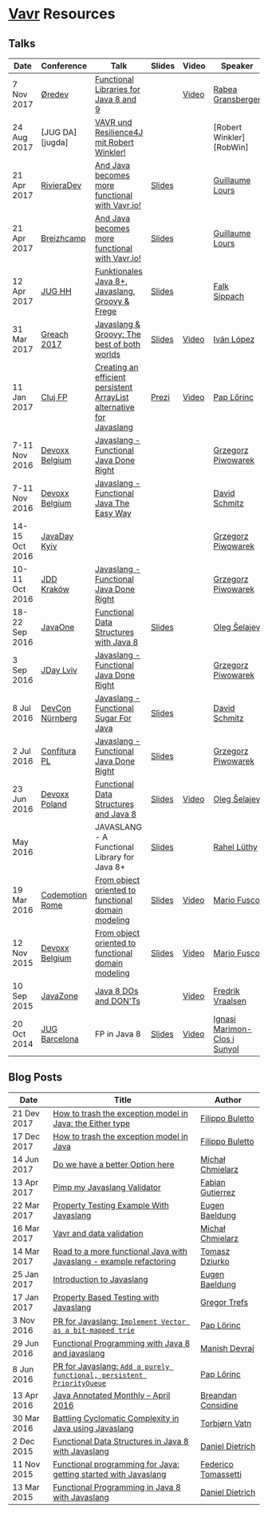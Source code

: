 [//]: # (Note: Resources are sorted starting from newest in descending order)

# [Vavr](http://www.vavr.io) Resources

## Talks

| Date | Conference | Talk | Slides | Video | Speaker |
| --- | --- | --- | --- | --- | --- |
| 7 Nov 2017 | [Øredev][Øredev] | [Functional Libraries for Java 8 and 9](https://eventil.com/presentations/Zzs3e4) | | [Video](https://eventil.com/presentations/Zzs3e4) | [Rabea Gransberger][rgransberger] |
| 24 Aug 2017 | [JUG DA][jugda] | [VAVR und Resilience4J mit Robert Winkler!](http://www.hameister.org/Blog/?p=5270) | | | [Robert Winkler][RobWin] |
| 21 Apr 2017 | [RivieraDev][rivieradev] | [And Java becomes more functional with Vavr.io!](http://rivieradev.fr/session/110) | [Slides](https://glours.github.io/vavr-presentation/) | | [Guillaume Lours][glours] |
| 21 Apr 2017 | [Breizhcamp][breizhcamp] | [And Java becomes more functional with Vavr.io!](http://www.breizhcamp.org/conference/programme) | [Slides](https://glours.github.io/vavr-presentation/) | | [Guillaume Lours][glours] |
| 12 Apr 2017 | [JUG HH][jug-hh] | [Funktionales Java 8+, Javaslang, Groovy & Frege](https://www.meetup.com/jug-hamburg/events/238777668/) | [Slides](http://www.oio.de/m/konf/vortraege/JUG-Hamburg2017-JVM-Functional-Language-Battle-Sippach.pdf) | | [Falk Sippach][sippsack] |
| 31 Mar 2017 | [Greach 2017][greach-conf17] | [Javaslang & Groovy: The best of both worlds](http://2017.greachconf.com/sessions/javaslang-groovy-the-best-of-both-worlds) | [Slides](https://www.slideshare.net/ilopmar/greach-2017-javaslang-groovy-the-best-of-both-worlds)  | [Video](https://www.youtube.com/watch?v=0k7Yae1pjv4) | [Iván López][ilopmar] |
| 11 Jan 2017 | [Cluj FP][cluj-fp] | [Creating an efficient persistent ArrayList alternative for Javaslang ](https://www.meetup.com/Cluj-fp/events/235901256) | [Prezi](https://prezi.com/i3cu6yv3eja3/creating-an-efficient-persistent-arraylist-alternative) | [Video](https://goo.gl/K0YbjL)| [Pap Lőrinc][paplorinc] |
| 7-11 Nov 2016 | [Devoxx Belgium][devoxx-belgium] | [Javaslang - Functional Java Done Right](http://cfp.devoxx.be/2016/talk/MSD-7684/Javaslang_-_functional_Java_done_right) | | | [Grzegorz Piwowarek][pivovarit] |
| 7-11 Nov 2016 | [Devoxx Belgium][devoxx-belgium] | [Javaslang - Functional Java The Easy Way](http://cfp.devoxx.be/2016/talk/JWK-6289/Javaslang%20-%20Functional%20Java%20The%20Easy%20Way) | | | [David Schmitz][koenighotze] |
| 14-15 Oct 2016 | [JavaDay Kyiv][javaday-kyiv] | | | | [Grzegorz Piwowarek][pivovarit] |
| 10-11 Oct 2016 | [JDD Kraków][jdd-krakow16] | [Javaslang - Functional Java Done Right](http://16.jdd.org.pl/program/lecture/javaslang-functional-java-done-right) | | | [Grzegorz Piwowarek][pivovarit] |
| 18-22 Sep 2016 | [JavaOne][javaone] | [Functional Data Structures with Java 8](https://oracle.rainfocus.com/scripts/catalog/oow16.jsp?event=javaone&search=CON1146&search.event=javaone) | [Slides](https://speakerdeck.com/shelajev/functional-data-structures-with-java-8-javaone-16) | | [Oleg Šelajev][shelajev] |
|  3 Sep 2016 | [JDay Lviv][jday-lviv] | [Javaslang - Functional Java Done Right](http://www.jday.com.ua/#nav-schedule) | | | [Grzegorz Piwowarek][pivovarit] |
|  8 Jul 2016 | [DevCon Nürnberg][devcon-nuernberg] | [Javaslang - Functional Sugar For Java][devcon-nuernberg] | [Slides](http://www.slideshare.net/koenighotze/javaslang-functional-sugar-for-java) | | [David Schmitz][koenighotze] |
|  2 Jul 2016 | [Confitura PL][confitura-pl] | [Javaslang - Functional Java Done Right](http://2016.confitura.pl/#/presentations) | [Slides](http://slides.com/pivovarit/javaslang-functional-java-done-right) | | [Grzegorz Piwowarek][pivovarit] |
| 23 Jun 2016 | [Devoxx Poland][devoxx-poland] | [Functional Data Structures and Java 8](http://cfp.devoxx.pl/2016/talk/YGN-3260/Functional%20data%20structures%20with%20Java%208) | [Slides](https://speakerdeck.com/shelajev/functional-data-structures-with-java-8-devoxx-poland-16) | [Video](https://www.youtube.com/watch?v=2QWVmTiGvJE) | [Oleg Šelajev][shelajev] |
| May 2016 | | JAVASLANG - A Functional Library for Java 8+ | [Slides](http://netzwerg.ch/slides/javaslang.html) | | [Rahel Lüthy][netzwerg999] |
| 19 Mar 2016 | [Codemotion Rome][codemotion] | [From object oriented to functional domain modeling](http://rome2016.codemotionworld.com/conference/19-March) | [Slides](http://www.slideshare.net/Codemotion/from-object-oriented-to-functional-domain-modeling-60174044) | [Video](https://www.youtube.com/watch?v=tKfVI2hGtGQ) | [Mario Fusco][mariofusco] |
| 12 Nov 2015 | [Devoxx Belgium][devoxx-belgium] | [From object oriented to functional domain modeling](https://cfp.devoxx.be/2015/speaker/mario_fusco.html) | [Slides](http://slideshare.net/mariofusco/from-object-oriented-to-functional-domain-modeling) | [Video](https://www.youtube.com/watch?v=K6BmGBzIqW0) |[Mario Fusco][mariofusco] |
| 10 Sep 2015 | [JavaZone][javazone] | [Java 8 DOs and DON'Ts](http://2015.javazone.no/speakerinterviews.html) | | [Video](https://www.youtube.com/watch?v=uECuqa2zVbs) | [Fredrik Vraalsen][fredriv] |
| 20 Oct 2014 | [JUG Barcelona][jug-barcelona] | FP in Java 8 | [Slides](http://www.slideshare.net/IgnasiMarimonClos/functional-programming-in-java-8) | [Video](http://media.fib.upc.edu/fibtv/streamingmedia/view/22/1044) | [Ignasi Marimon-Clos i Sunyol][ignasi35] |

## Blog Posts

| Date | Title | Author |
| --- | --- | --- |
| 21 Dev 2017 | [How to trash the exception model in Java: the Either type](https://filippobuletto.github.io/trash-the-exception-model-either/) | [Filippo Buletto][filippomito] |
| 17 Dec 2017 | [How to trash the exception model in Java](https://filippobuletto.github.io/trash-the-exception-model/) | [Filippo Buletto][filippomito] |
| 14 Jun 2017 | [Do we have a better Option here](https://softwaremill.com/do-we-have-better-option-here/) | [Michał Chmielarz][mchmielu] |
| 13 Apr 2017 | [Pimp my Javaslang Validator](http://blog.xebia.fr/2017/04/12/pimp-my-javaslang-validator) | [Fabian Gutierrez][fabiangutierrez] |
| 22 Mar 2017 | [Property Testing Example With Javaslang](http://www.baeldung.com/javaslang-property-testing) | [Eugen Baeldung][baeldung] |
| 16 Mar 2017 | [Vavr and data validation](https://softwaremill.com/javaslang-data-validation/) | [Michał Chmielarz][mchmielu] |
| 14 Mar 2017 | [Road to a more functional Java with Javaslang - example refactoring](https://softwaremill.com/road-to-more-functional-java-with-javaslang) | [Tomasz Dziurko][tomaszdziurko] |
| 25 Jan 2017 | [Introduction to Javaslang](http://www.baeldung.com/javaslang) | [Eugen Baeldung][baeldung] |
| 17 Jan 2017 | [Property Based Testing with Javaslang](https://www.sitepoint.com/property-based-testing-with-javaslang) | [Gregor Trefs][gtrefs] |
|  3 Nov 2016 | [PR for Javaslang: `Implement Vector as a bit-mapped trie`](https://www.linkedin.com/pulse/pr-javaslang-implement-vector-bit-mapped-trie-pap-lőrinc) | [Pap Lőrinc][paplorinc] |
| 29 Jun 2016 | [Functional Programming with Java 8 and javaslang](http://geeksinaction.blogspot.com.es/2016/06/functional-programming-with-java-8-and_29.html) | [Manish Devraj][manishdevraj] |
|  8 Jun 2016 | [PR for Javaslang: `Add a purely functional, persistent PriorityQueue`](https://www.linkedin.com/pulse/pr-javaslang-add-purely-functional-persistent-pap-lőrinc) | [Pap Lőrinc][paplorinc] |
| 13 Apr 2016 | [Java Annotated Monthly – April 2016](https://blog.jetbrains.com/idea/2016/04/java-annotated-monthly-april-2016) | [Breandan Considine][breandan] |
| 30 Mar 2016 | [Battling Cyclomatic Complexity in Java using Javaslang](http://labs.unacast.com/2016/03/30/battling-cyclomatic-complexity-in-java-using-javaslang) | [Torbjørn Vatn][torbjornvatn] |
|  2 Dec 2015 | [Functional Data Structures in Java 8 with Javaslang](http://www.javaadvent.com/2015/12/functional-data-structures-in-java-8-with-javaslang.html) | [Daniel Dietrich][danieldietrich] |
| 11 Nov 2015 | [Functional programming for Java: getting started with Javaslang](http://tomassetti.me/functional-programming-for-java-getting-started-with-javaslang) | [Federico Tomassetti][ftomasse] |
| 13 Mar 2015 | [Functional Programming in Java 8 with Javaslang](https://blog.jooq.org/2015/05/13/functional-programming-in-java-8-with-javaslang) | [Daniel Dietrich][danieldietrich] |

[//]: # (Locations)
[breizhcamp]: http://www.breizhcamp.org "Breizhcamp"
[cluj-fp]: https://www.meetup.com/Cluj-fp "Cluj-Napoca FP meetup"
[codemotion]: http://www.codemotionworld.com "Codemotion Italy"
[confitura-pl]: http://confitura.pl "Confitura PL"
[devcon-nuernberg]: http://www.senacor.com/karriere/workshops/devcon "DevCon Nürnberg"
[devoxx-belgium]: https://devoxx.be "Devoxx Belgium"
[devoxx-poland]: https://devoxx.pl "Devoxx Poland"
[greach-conf17]: http://2017.greachconf.com "Greach 2017"
[javaday-kyiv]: http://javaday.org.ua "JavaDay Kyiv"
[javaone]: https://www.oracle.com/javaone "JavaOne"
[javazone]: http://javazone.no "JavaZone"
[jday-lviv]: http://www.jday.com.ua "JDay Lviv"
[jdd-krakow16]: http://16.jdd.org.pl "JDD Kraków 2016"
[jug-barcelona]: http://barcelonajug.org "JUG Barcelona"
[jug-hh]: http://www.jughh.de "JUG Hamburg"
[Øredev]: http://oredev.org "Øredev"
[rivieradev]: http://rivieradev.fr/ "Riviera Dev 2017"

[//]: # (Users)
[baeldung]: https://twitter.com/baeldung "@baeldung"
[breandan]: https://twitter.com/breandan "@breandan"
[danieldietrich]: https://twitter.com/danieldietrich "@danieldietrich"
[fabiangutierrez]: https://www.linkedin.com/in/fabian-gutierrez-13b06324 "Fabian Gutierrez"
[filippomito]: https://twitter.com/filippomito "@filippomito"
[fredriv]: https://twitter.com/fredriv "@fredriv"
[ftomasse]: https://twitter.com/ftomasse "@ftomasse"
[gtrefs]: https://twitter.com/gtrefs "@gtrefs"
[glours]: https://twitter.com/glours "@glours"
[ignasi35]: https://twitter.com/ignasi35 "@ignasi35"
[ilopmar]: https://twitter.com/ilopmar "@ilopmar"
[koenighotze]: https://twitter.com/koenighotze "@koenighotze"
[manishdevraj]: https://twitter.com/manishdevraj "@manishdevraj"
[mariofusco]: https://twitter.com/mariofusco "@mariofusco"
[netzwerg999]: http://twitter.com/netzwerg999 "@netzwerg999"
[paplorinc]: https://twitter.com/paplorinc "@paplorinc"
[pivovarit]: https://twitter.com/pivovarit "@pivovarit"
[rgransberger]: https://twitter.com/rgransberger "@rgransberger"
[shelajev]: https://twitter.com/shelajev "@shelajev"
[sippsack]: https://twitter.com/sippsack "@sippsack"
[tomaszdziurko]: https://twitter.com/TomaszDziurko "@TomaszDziurko"
[torbjornvatn]: https://twitter.com/torbjornvatn "@torbjornvatn"
[mchmielu]: https://twitter.com/mchmielu "@mchmielu"
